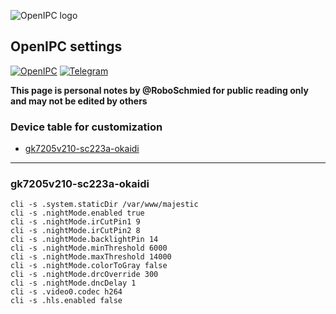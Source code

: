 ![OpenIPC logo][logo]

## OpenIPC settings

[![OpenIPC][site]][site_basic]  [![Telegram][chat]][telegram_en]

**This page is personal notes by @RoboSchmied for public reading only and may not be edited by others**

### Device table for customization

* [gk7205v210-sc223a-okaidi](#gk7205v210-sc223a-okaidi)


-------


### gk7205v210-sc223a-okaidi 


```
cli -s .system.staticDir /var/www/majestic
cli -s .nightMode.enabled true
cli -s .nightMode.irCutPin1 9
cli -s .nightMode.irCutPin2 8
cli -s .nightMode.backlightPin 14
cli -s .nightMode.minThreshold 6000
cli -s .nightMode.maxThreshold 14000
cli -s .nightMode.colorToGray false
cli -s .nightMode.drcOverride 300
cli -s .nightMode.dncDelay 1
cli -s .video0.codec h264
cli -s .hls.enabled false
```


[logo]: https://openipc.org/assets/openipc-logo-black.svg
[chat]: https://openipc.org/images/telegram_button.svg
[site]: https://openipc.org/images/openipc_button.svg
[site_basic]: https://openipc.org
[telegram_en]: https://t.me/OpenIPC
